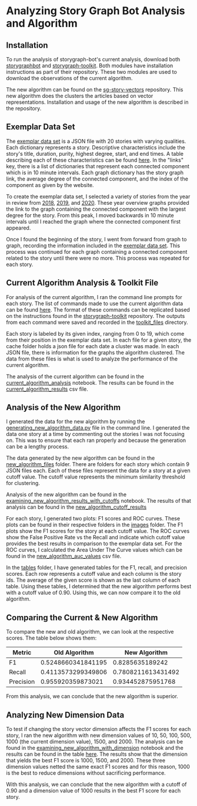# Analyzing Story Graph Bot Analysis and Algorithm

## Installation

To run the analysis of storygraph-bot's current analysis, download both [storygraphbot](https://github.com/oduwsdl/storygraphbot) and [storygraph-toolkit](https://github.com/oduwsdl/storygraph-toolkit). Both modules have installation instructions as part of their repository. These two modules are used to download the observations of the current algorithm. 

The new algorithm can be found on the [sg-story-vectors](https://github.com/anwala/sg-story-vectors) repository. This new algorithm does the clusters the articles based on vector representations. Installation and usage of the new algorithm is described in the repository.  

## Exemplar Data Set

The [exemplar data set](data/exemplar_dataset.json) is a JSON file with 20 stories with varying qualities. Each dictionary represents a story. Descriptive characteristics include the story's title, duration, purity, highest degree, start, and end times. A table describing each of these characteristics can be found [here](exemplar_description.md). In the "links" key, there is a list of dictionaries that represent each connected component which is in 10 minute intervals. Each graph dictionary has the story graph link, the average degree of the connected component, and the index of the component as given by the website. 

To create the exemplar data set, I selected a variety of stories from the year in review from [2018](https://storygraph.cs.odu.edu/studies/2019-03/365-dots-in-2018/), [2019](https://storygraph.cs.odu.edu/studies/2019-12/365-dots-in-2019/), and [2020](https://storygraph.cs.odu.edu/studies/2021-01/366-dots-in-2020/). These year overview graphs provided the link to the graph containing the connected component with the largest degree for the story. From this peak, I moved backwards in 10 minute intervals until I reached the graph where the connected component first appeared. 

Once I found the beginning of the story, I went from forward from graph to graph, recording the information included in the [exemplar data set](data/exemplar_dataset.json). This process was continued for each graph containing a connected component related to the story until there were no more. This process was repeated for each story. 

## Current Algorithm Analysis & Toolkit File

For analysis of the current algorithm, I ran the command line prompts for each story. The list of commands made to use the current algorithm data can be found [here](data/sg_toolkit_files/current_algorithm_scripts_ouitline.txt). The format of these commands can be replicated based on the instructions found in the [storygraph-toolkit](https://github.com/oduwsdl/storygraph-toolkit) repository. The outputs from each command were saved and recorded in the [toolkit_files](data/sg_toolkit_files) directory. 

Each story is labeled by its given index, ranging from 0 to 19, which come from their position in the exemplar data set. In each file for a given story, the cache folder holds a json file for each date a cluster was made. In each JSON file, there is information for the graphs the algorithm clustered. The data from these files is what is used to analyze the performance of the current algorithm.

The analysis of the current algorithm can be found in the [current_algorithm_analysis](current_algorithm_analysis.ipynb) notebook. The results can be found in the [current_algorithm_results](current_algorithm_results.csv) csv file.

## Analysis of the New Algorithm

I generated the data for the new algorithm by running the [generating_new_algorithm_data.py](generating_new_algorithm_data.py) file in the command line. I generated the data one story at a time by commenting out the stories I was not focusing on. This was to ensure that each ran properly and because the generation can be a lengthy process.

The data generated by the new algorithm can be found in the [new_algorithm_files](data/new_algorithm_files) folder. There are folders for each story which contain 9 JSON files each. Each of these files represent the data for a story at a given cutoff value. The cutoff value represents the minimum similarity threshold for clustering.

Analysis of the new algorithm can be found in the [examining_new_algorithm_results_with_cutoffs](examing_new_algorithm_with_cutoffs.ipynb) notebook. The results of that analysis can be found in the [new_algorithm_cutoff_results](new_algorithm_cutoff_results.csv) 

For each story, I generated two plots: F1 scores and ROC curves. These plots can be found in their respective folders in the [images](images) folder. The F1 plots show the F1 scores for the story at each cutoff value. The ROC curves show the False Positive Rate vs the Recall and indicate which cutoff value provides the best results in comparison to the exemplar data set. For the ROC curves, I calculated the Area Under The Curve values which can be found in the [new_algorithm_auc_values](new_algorithm_auc_values.csv) csv file.

In the [tables](tables) folder, I have generated tables for the F1, recall, and precision scores. Each row represents a cutoff value and each column is the story ids. The average of the given score is shown as the last column of each table. Using these tables, I determined that the new algorithm performs best with a cutoff value of 0.90. Using this, we can now compare it to the old algorithm.

## Comparing the Current & New Algorithm

To compare the new and old algorithm, we can look at the respective scores. The table below shows them:

| Metric    | Old Algorithm      | New Algorithm    |
|-----------|--------------------|------------------|
| F1        | 0.5248660341841195 | 0.8285635189242  |
| Recall    | 0.4113573299349806 | 0.7808211613431492 | 
| Precision | 0.955920359873021  | 0.934452875951768 | 

From this analysis, we can conclude that the new algorithm is superior.

## Analyzing New Dimension Data

To test if changing the story vector dimension affects the F1 scores for each story, I ran the new algorithm with new dimension values of 10, 50, 100, 500, 1000 (the current dimension value), 1500, and 2000. The analysis can be found in the [examining_new_algorithm_with_dimension](examining_new_algorithm_with_dimensions.ipynb) notebook and the results can be found in the table [here](tables/new_algorithm_f1_by_dimension.csv). The results show that the dimension that yields the best F1 score is 1000, 1500, and 2000. These three dimension values netted the same exact F1 scores and for this reason, 1000 is the best to reduce dimensions without sacrificing performance. 

With this analysis, we can conclude that the new algorithm with a cutoff of 0.90 and a dimension value of 1000 results in the best F1 score for each story. 


